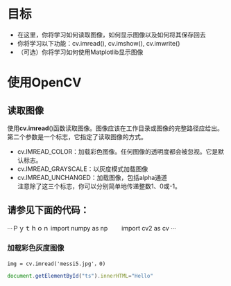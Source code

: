 # 目标
* 在这里，你将学习如何读取图像，如何显示图像以及如何将其保存回去  
* 你将学习以下功能：cv.imread(), cv.imshow(), cv.imwrite()  
* （可选）你将学习如何使用Matplotlib显示图像  

# 使用OpenCV
## 读取图像
使用**cv.imread**()函数读取图像。图像应该在工作目录或图像的完整路径应给出。  
第二个参数是一个标志，它指定了读取图像的方式。  
* cv.IMREAD_COLOR：加载彩色图像。任何图像的透明度都会被忽视。它是默认标志。  
* cv.IMREAD_GRAYSCALE：以灰度模式加载图像  
* cv.IMREAD_UNCHANGED：加载图像，包括alpha通道  
注意除了这三个标志，你可以分别简单地传递整数1、0或-1。  

## 请参见下面的代码：
···Ｐｙｔｈｏｎ
import numpy as np　　
import cv2 as cv
···
### 加载彩色灰度图像
```Ｐｙｔｈｏｎ
img = cv.imread('messi5.jpg'，0)
```

```javascript
document.getElementById("ts").innerHTML="Hello"
```
